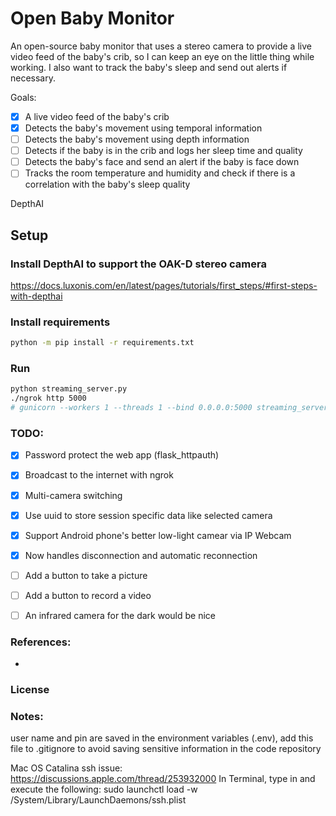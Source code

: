 # Open Baby Monitor

An open-source baby monitor that uses a stereo camera to provide a live video feed of the baby's crib, so I can keep an eye on the little thing while working. I also want to track the baby's sleep and send out alerts if necessary.

Goals:
 - [x] A live video feed of the baby's crib
 - [x] Detects the baby's movement using temporal information
 - [ ] Detects the baby's movement using depth information
 - [ ] Detects if the baby is in the crib and logs her sleep time and quality
 - [ ] Detects the baby's face and send an alert if the baby is face down
 - [ ] Tracks the room temperature and humidity and check if there is a correlation with the baby's sleep quality

DepthAI


## Setup

### Install DepthAI to support the OAK-D stereo camera
https://docs.luxonis.com/en/latest/pages/tutorials/first_steps/#first-steps-with-depthai

### Install requirements
```bash
python -m pip install -r requirements.txt
```

### Run

```bash
python streaming_server.py
./ngrok http 5000
# gunicorn --workers 1 --threads 1 --bind 0.0.0.0:5000 streaming_server:app
```

### TODO:
 - [x] Password protect the web app (flask_httpauth)
 - [x] Broadcast to the internet with ngrok
 - [x] Multi-camera switching
 - [x] Use uuid to store session specific data like selected camera
 - [x] Support Android phone's better low-light camear via IP Webcam
 - [x] Now handles disconnection and automatic reconnection
 - [ ] Add a button to take a picture
 - [ ] Add a button to record a video
 - [ ] An infrared camera for the dark would be nice


### References:
 -

### License


### Notes:

user name and pin are saved in the environment variables (.env), add this file to .gitignore to avoid saving sensitive information in the code repository



Mac OS Catalina ssh issue: https://discussions.apple.com/thread/253932000
In Terminal, type in and execute the following:
sudo launchctl load -w /System/Library/LaunchDaemons/ssh.plist
